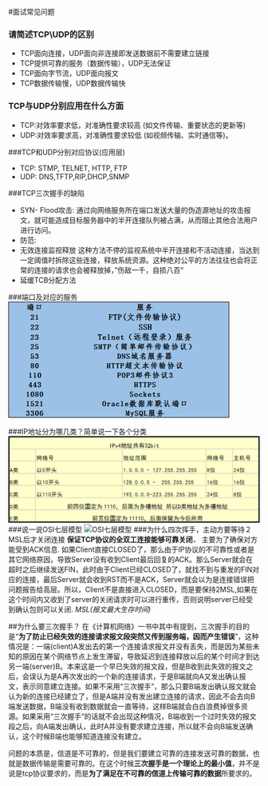 #面试常见问题

### 请简述TCP\UDP的区别
 
* TCP面向连接，UDP面向非连接即发送数据前不需要建立链接
* TCP提供可靠的服务（数据传输），UDP无法保证
* TCP面向字节流，UDP面向报文
* TCP数据传输慢，UDP数据传输快

### TCP与UDP分别应用在什么方面
* TCP:对效率要求低，对准确性要求较高 (如文件传输、重要状态的更新等)
* UDP:对效率要求高，对准确性要求较低 (如视频传输、实时通信等)。

###TCP和UDP分别对应协议(应用层)
* TCP: STMP, TELNET, HTTP, FTP
* UDP: DNS,TFTP,RIP,DHCP,SNMP

###TCP三次握手的缺陷
* SYN- Flood攻击: 通过向网络服务所在端口发送大量的伪造源地址的攻击报文，就可能造成目标服务器中的半开连接队列被占满，从而阻止其他合法用户进行访问。
* 防范:
 * 无效连接监视释放 这种方法不停的监视系统中半开连接和不活动连接，当达到一定阈值时拆除这些连接，释放系统资源。这种绝对公平的方法往往也会将正常的连接的请求也会被释放掉，”伤敌一千，自损八百“
 * 延缓TCB分配方法
 
###端口及对应的服务
![常见端口对应服务](/assets/v2-e584c505e895441d7b52c8f3c02c9770_r.png)

###IP地址分为哪几类？简单说一下各个分类
![IP地址](/assets/v2-7438cb1ba454ffe278f5c2310e69f3aa_b.png)
###说一说OSI七层模型
![OSI七层模型](http://images2015.cnblogs.com/blog/705728/201604/705728-20160424234824085-667046040.png)
###为什么四次挥手，主动方要等待２MSL后才关闭连接
**保证TCP协议的全双工连接能够可靠关闭．** 主要为了确保对方能受到ACK信息. 如果Client直接CLOSED了，那么由于IP协议的不可靠性或者是其它网络原因，导致Server没有收到Client最后回复的ACK。那么Server就会在超时之后继续发送FIN，此时由于Client已经CLOSED了，就找不到与重发的FIN对应的连接，最后Server就会收到RST而不是ACK，Server就会以为是连接错误把问题报告给高层。所以，Client不是直接进入CLOSED，而是要保持2MSL,如果在这个时间内又收到了server的关闭请求时可以进行重传，否则说明server已经受到确认包则可以关闭.
_MSL(报文最大生存时间)_

##为什么要三次握手？
在《计算机网络》一书中其中有提到，三次握手的目的是“**为了防止已经失效的连接请求报文段突然又传到服务端，因而产生错误**”，这种情况是：一端(client)A发出去的第一个连接请求报文并没有丢失，而是因为某些未知的原因在某个网络节点上发生滞留，导致延迟到连接释放以后的某个时间才到达另一端(server)B。本来这是一个早已失效的报文段，但是B收到此失效的报文之后，会误认为是A再次发出的一个新的连接请求，于是B端就向A又发出确认报文，表示同意建立连接。如果不采用“三次握手”，那么只要B端发出确认报文就会认为新的连接已经建立了，但是A端并没有发出建立连接的请求，因此不会去向B端发送数据，B端没有收到数据就会一直等待，这样B端就会白白浪费掉很多资源。如果采用“三次握手”的话就不会出现这种情况，B端收到一个过时失效的报文段之后，向A端发出确认，此时A并没有要求建立连接，所以就不会向B端发送确认，这个时候B端也能够知道连接没有建立。

问题的本质是，信道是不可靠的，但是我们要建立可靠的连接发送可靠的数据，也就是数据传输是需要可靠的。在这个时候**三次握手是一个理论上的最小值**，并不是说是tcp协议要求的，而是**为了满足在不可靠的信道上传输可靠的数据**所要求的。
